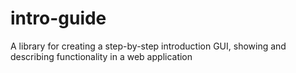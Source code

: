 # intro-guide
A library for creating a step-by-step introduction GUI, showing and describing functionality in a web application
